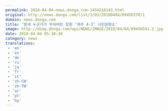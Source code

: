 ```yaml
---
permalink: 2018-04-04-news.donga.com-1454218143.html
original: http://news.donga.com/list/3/03/20180404/89456578/1
domain: news.donga.com
title: '밤새 누군가가 부숴버린 창원 ‘제주 4·3’ 시민분향소'
image: http://dimg.donga.com/wps/NEWS/IMAGE/2018/04/04/89456541.2.jpg
date: 2018-04-04 05:30:30
category: news
translations: 
 - 'en'
 - 'es'
 - 'de'
 - 'ru'
 - 'ja'
 - 'fr'
 - 'it'
 - 'zh-CN'
 - 'zh-TW'
 - 'ar'
 - 'pt'
 - 'hy'
---
```


